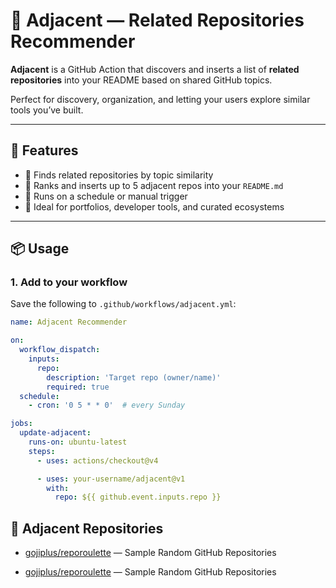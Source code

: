 # 🤝 Adjacent — Related Repositories Recommender

**Adjacent** is a GitHub Action that discovers and inserts a list of **related repositories** into your README based on shared GitHub topics.

Perfect for discovery, organization, and letting your users explore similar tools you’ve built.

---

## 🚀 Features

- 🔎 Finds related repositories by topic similarity
- 🧠 Ranks and inserts up to 5 adjacent repos into your `README.md`
- 🔄 Runs on a schedule or manual trigger
- 💬 Ideal for portfolios, developer tools, and curated ecosystems

---

## 📦 Usage

### 1. **Add to your workflow**

Save the following to `.github/workflows/adjacent.yml`:

```yaml
name: Adjacent Recommender

on:
  workflow_dispatch:
    inputs:
      repo:
        description: 'Target repo (owner/name)'
        required: true
  schedule:
    - cron: '0 5 * * 0'  # every Sunday

jobs:
  update-adjacent:
    runs-on: ubuntu-latest
    steps:
      - uses: actions/checkout@v4

      - uses: your-username/adjacent@v1
        with:
          repo: ${{ github.event.inputs.repo }}

```

## 🔗 Adjacent Repositories

- [gojiplus/reporoulette](https://github.com/gojiplus/reporoulette) — Sample Random GitHub Repositories

- [gojiplus/reporoulette](https://github.com/gojiplus/reporoulette) — Sample Random GitHub Repositories
